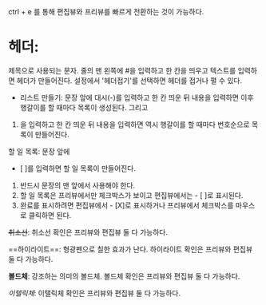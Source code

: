 ctrl + e 를 통해 편집뷰와 프리뷰를 빠르게 전환하는 것이 가능하다.

# 헤더:
제목으로 사용되는 문자. 줄의 맨 왼쪽에 #을 입력하고 한 칸을 띄우고 텍스트를 입력하면 헤더가 만들어진다.
설정에서 '헤더접기'를 선택하면 헤더를 접거나 펼 수 있다.

- 리스트 만들기:
문장 앞에 대시(-)를 입력하고 한 칸 띄운 뒤 내용을 입력하면 이후 행갈이를 할 때마다 목록이 생성된다. 그리고
1. 을 입력하고 한 칸 띄운 뒤 내용을 입력하면 역시 행갈이를 할 때마다 번호순으로 목록이 만들어진다.

할 일 목록: 문장 앞에
- [ ]를 입력하면 할 일 목록이 만들어진다.
1. 반드시 문장의 맨 앞에서 사용해야 한다.
2. 할 일 목록은 프리뷰에서만 체크박스가 보이고 편집뷰에서는 - [ ]로 표시된다.
3. 완료를 표시하려면 편집뷰에서 - [X]로 표시하거나 프리뷰에서 체크박스를 마우스로 클릭하면 된다.

~~취소선~~: 취소선 확인은 프리뷰와 편집뷰 둘 다 가능하다.

==하이라이트==: 형광펜으로 칠한 효과가 난다. 하이라이트 확인은 프리뷰와 편집뷰 둘 다 가능하다.

**볼드체**: 강조하는 의미의 볼드체. 볼드체 확인은 프리뷰와 편집뷰 둘 다 가능하다.

*이텔릭체*: 이탤릭체 확인은 프리뷰와 편집뷰 둘 다 가능하다.